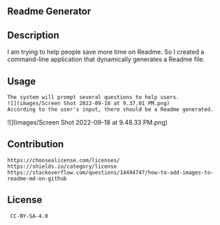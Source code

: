    ## Readme Generator

   ## Description
   I am trying to help people save more time on Readme. So I created a command-line application that dynamically generates a Readme file.
  
  ## Usage
    The system will prompt several questions to help users.
    ![](images/Screen Shot 2022-09-18 at 9.37.01 PM.png)
    According to the user's input, there should be a Readme generated.
   ![](images/Screen Shot 2022-09-18 at 9.48.33 PM.png)



   ## Contribution
    https://choosealicense.com/licenses/
    https://shields.io/category/license
    https://stackoverflow.com/questions/14494747/how-to-add-images-to-readme-md-on-github


   ## License
     CC-BY-SA-4.0




   
